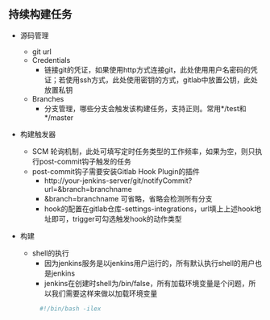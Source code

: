 ## 持续构建任务

* 源码管理
  * git url
  * Credentials
    * 链接git的凭证，如果使用http方式连接git，此处使用用户名密码的凭证；若使用ssh方式，此处使用密钥的方式，gitlab中放置公钥，此处放置私钥
  * Branches
    * 分支管理，哪些分支会触发该构建任务，支持正则。常用*/test和*/master

* 构建触发器
  * SCM 轮询机制，此处可填写定时任务类型的工作频率，如果为空，则只执行post-commit钩子触发的任务
  * post-commit钩子需要安装Gitlab Hook Plugin的插件
    * http://your-jenkins-server/git/notifyCommit?url=<URL of the Git repository for the Gitlab project>&branch=branchname
    * &branch=branchname 可省略，省略会检测所有分支
    * hook的配置在gitlab仓库-settings-integrations，url填上上述hook地址即可，trigger可勾选触发hook的动作类型
* 构建
  * shell的执行
    * 因为jenkins服务是以jenkins用户运行的，所有默认执行shell的用户也是jenkins
    * jenkins在创建时shell为/bin/false，所有加载环境变量是个问题，所以我们需要这样来做以加载环境变量
    ```bash
      #!/bin/bash -ilex
    ```
